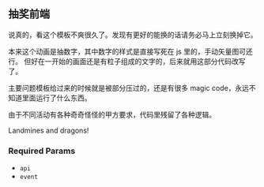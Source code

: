 ## 抽奖前端

说真的，看这个模板不爽很久了。发现有更好的能换的话请务必马上立刻换掉它。

本来这个动画是抽数字，其中数字的样式是直接写死在 js 里的，手动矢量图可还行。
但好在一开始的画面还是有粒子组成的文字的，后来就用这部分代码改写了。

主要问题模板给过来的时候就是被部分压过的，还是有很多 magic code，永远不知道里面运行了什么东西。

由于不同活动有各种奇奇怪怪的甲方要求，代码里残留了各种逻辑。

Landmines and dragons!


### Required Params

- `api`
- `event`
